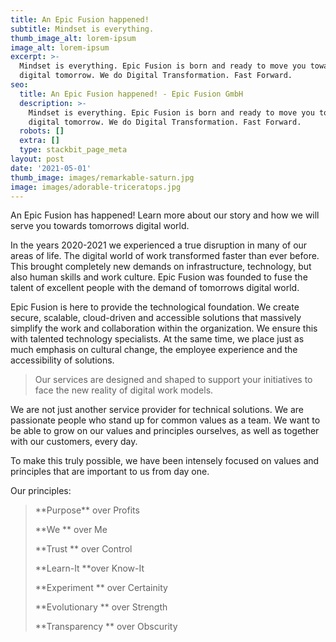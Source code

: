 ```yaml
---
title: An Epic Fusion happened!
subtitle: Mindset is everything.
thumb_image_alt: lorem-ipsum
image_alt: lorem-ipsum
excerpt: >-
  Mindset is everything. Epic Fusion is born and ready to move you towards the
  digital tomorrow. We do Digital Transformation. Fast Forward.
seo:
  title: An Epic Fusion happened! - Epic Fusion GmbH
  description: >-
    Mindset is everything. Epic Fusion is born and ready to move you towards the
    digital tomorrow. We do Digital Transformation. Fast Forward.
  robots: []
  extra: []
  type: stackbit_page_meta
layout: post
date: '2021-05-01'
thumb_image: images/remarkable-saturn.jpg
image: images/adorable-triceratops.jpg
---
```

An Epic Fusion has happened! Learn more about our story and how we will serve you towards tomorrows digital world.

In the years 2020-2021 we experienced a true disruption in many of our areas of life. The digital world of work transformed faster than ever before. This brought completely new demands on infrastructure, technology, but also human skills and work culture. Epic Fusion was founded to fuse the talent of excellent people with the demand of tomorrows digital world.

Epic Fusion is here to provide the technological foundation. We create secure, scalable, cloud-driven and accessible solutions that massively simplify the work and collaboration within the organization. We ensure this with talented technology specialists. At the same time, we place just as much emphasis on cultural change, the employee experience and the accessibility of solutions.

> Our services are designed and shaped to support your initiatives to face the new reality of digital work models.

We are not just another service provider for technical solutions. We are passionate people who stand up for common values as a team. We want to be able to grow on our values and principles ourselves, as well as together with our customers, every day.

To make this truly possible, we have been intensely focused on values and principles that are important to us from day one.

Our principles:

> \*\*Purpose\*\* over Profits
>
> \*\*We \*\* over Me
>
> \*\*Trust \*\* over Control
>
> \*\*Learn-It \*\*over Know-It
>
> \*\*Experiment \*\* over Certainity
>
> \*\*Evolutionary \*\* over Strength
>
> \*\*Transparency \*\* over Obscurity
